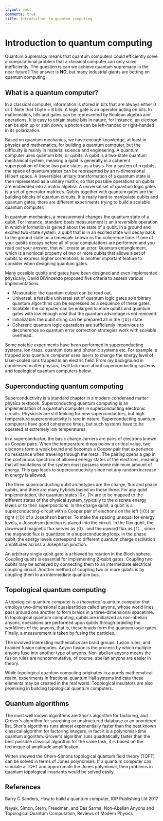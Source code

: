 ```yaml
---
layout: post
comments: true
title: Introduction to quantum computing
---
```


# Introduction to quantum computing

Quantum Supremacy means that quantum computers could efficiently solve a computational problem 
that a classical computer can only solve inefficiently. The question is can we achieve quantum
supremacy in the near future? The answer is **NO**, but many industrial giants are betting on quantum computing.

## What is a quantum computer?

In a classical computer, information is stored in bits that are always either 0 or 1. Note that 1 byte = 8 bits.
A logic gate is an operator acting on bits.
In mathematics, bits and gates can be represented by Boolean algebra and operations.
It is easy to obtain stable bits in nature, for instance,
an electron can be spin up or spin down; a photon can be left-handed or right-handed in its polarization.

Based on quantum mechanics, we have enough knowledge, at least in physics and mathematics, for building a quantum computer,
but the difficulty is mainly in material science and engineering.
A quantum computer uses quantum bits, or qubits.
A qubit is a two-state quantum mechanical system, meaning a qubit is generally in a coherent superposition of those two pure states as a basis.
For a system of n qubits, the space of quantum states can be represented by an n-dimensional Hilbert space.
A (reversible) unitary transformation of a quantum state is then represented as a unitary matrix, so that possible operations on qubits
are embedded into a matrix algebra. A universal set of quantum logic gates is a set of generator matrices.
Qubits together with quantum gates are the building blocks of quantum circuits.
It is really hard to manipulate qubits and quantum gates, there are different experiments trying to build a scalable quantum computer.

In quantum mechanics, a measurement changes the quantum state of a qubit.
For instance, standard basis measurement is an irreversible operation in which information is gained about the state of a qubit.
In a ground and excited two-state system, a qubit that is in an excited state will decay back to the ground state
on a timescale known as the coherence time.
If one of your qubits decays before all of your computations are performed and you read out your answer,
that will create an error.
Quantum entanglement, which is a nonlocal property of two or more qubits that allows a set of qubits to express higher correlations,
 is another important feature to consider when designing quantum gates.

Many possible qubits and gates have been designed and even implemented physically, David DiVincenzo
proposed five criteria to assess various implementations.
* Measurable: the quantum output can be read out.
* Universal: a feasible universal set of quantum logic gates so arbitrary quantum algorithms can be expressed as a sequence of these gates.
* Scalable: the computer can be enlarged to more qubits and quantum gates with low enough cost that the quantum advantage is not removed.
* Initializable: the qubit string can be prepared all in the (∣0〉) state.
* Coherent: quantum logic operations are sufficiently impervious to decoherence so quantum error correction strategies work with scalable overhead.

Some notable experiments have been performed in superconducting systems, ion-traps, quantum dots and photonic systems etc.
For example, a trapped ions quantum computer uses lasers to change the energy level of laser-cooled ions trapped
in an electric field.
From my background in condensed matter physics, I will talk more about superconducting systems and topological quantum computers below.

## Superconducting quantum computing

Superconductivity is a standard chapter in a modern condensed matter physics textbook.
Superconducting quantum computing is an implementation of a quantum computer in superconducting electronic circuits.
Physicists are still looking for new superconductors, but high temperature superconductivity is rare in nature.
Superconducting quantum computers have good coherence times, but such systems have to be operated at extremely low temperatures.

In a superconductor, the basic charge carriers are pairs of electrons known as Cooper pairs.
When the temperature drops below a critical value, two electrons form a weak bound and becomes a Cooper pair
that experience no resistance when traveling through the metal.  The pairing opens a gap in the continuous spectrum of allowed energy states of the electrons,
 meaning that all excitations of the system must possess some minimum amount of energy.
This gap leads to superconductivity since not any random increase in energy is allowed.

The three superconducting qubit archetypes are the charge, flux and phase qubits, and there are many hybrids based on those three.
For any qubit implementation, the quantum states |0>, |1> are to be mapped to the different states of the physical system,
typically to the discrete energy levels or to their superpositions.
In the charge qubit, a qubit is a superconducting-circuit with a Cooper pair of electrons on the left (∣0〉) or right (∣1〉) of a Josephson barrier.
To make the spacing unequal for energy levels, a Josephson junction is placed into the circuit.
In the flux qubit, the downward magnetic flux serves as ∣0〉 and the upward flux as ∣1〉,
since the magnetic flux is quantized  in a superconducting loop.
In the phase qubit, the energy levels correspond to different quantum charge oscillation amplitudes across a Josephson junction.

An arbitrary single qubit gate is achieved by rotation in the Bloch sphere. Coupling qubits is essential for implementing 2-qubit gates.
Coupling two qubits may be achieved by connecting them to an intermediate electrical coupling circuit.
Another method of coupling two or more qubits is by coupling them to an intermediate quantum bus.

## Topological quantum computing
A topological quantum computer is a _theoretical_ quantum computer that employs two-dimensional quasiparticles called anyons,
whose world lines pass around one another to form braids in a three-dimensional spacetime.
In topological quantum computing, qubits are initialized as non-abelian anyons,
operations are performed upon qubits through braiding the worldlines of the anyons, that is,
these braids form the quantum logic gates. Finally, a measurement is taken by fusing the particles.

The involved interesting mathematics are braid groups, fusion rules, and braided fusion categories.
Anyon fusion is the process by which multiple anyons fuse into another type of anyons. 
Non-abelian anyons means the fusion rules are noncommutative, of course, abelian anyons are easier in theory. 

While topological quantum computing originates in a purely mathematical realm, experiments
in fractional quantum Hall systems indicate these elements may be created in the real world.
Topological insulators are also promising in building topological quantum computers.


## Quantum algorithms

The most well known algorithms are Shor's algorithm for factoring,
and Grover's algorithm for searching an unstructured database or an unordered list.
Shor's algorithms runs almost exponentially faster than the best known classical algorithm for factoring integers, 
in fact it is a polynomial-time quantum algorithm. 
Grover's algorithm runs quadratically faster than the best possible classical algorithm for the same task, it is 
 based on the technique of amplitude amplification.


Witten showed the Chern-Simons topological quantum field theory (TQFT) can be solved in terms of Jones polynomials.
If a quantum computer can simulate a TQFT and approximate the Jones polynomial, 
then problems in quantum topological invariants would be solved easily.


## References

Barry C Sanders, How to build a quantum computer, IOP Publishing Ltd 2017

Nayak, Simon, Stern, Freedman, and Das Sarma, Non-Abelian Anyons and Topological Quantum Computation, Reviews of Modern Physics
